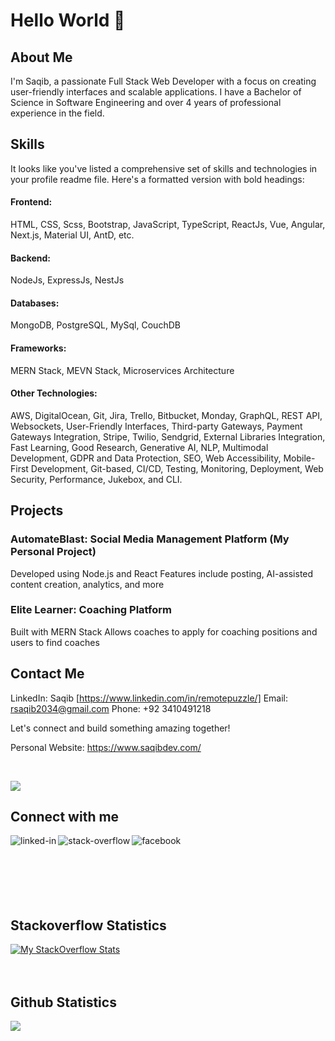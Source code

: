 <!-- - 👋 Hi, I’m @saqib-github
- 👀 I’m interested in developing interactive applications.
- 🌱 I’m currently working on VueJs, ReactJs and Nodejs.
- 💞️ I’m looking to collaborate/contribute on complex projects. If you need any help then please you can contact me.
- 📫 How to reach me at rsaqib2034@gmail.com -->

# Hello World 👋

## About Me

I'm Saqib, a passionate Full Stack Web Developer with a focus on creating user-friendly interfaces and scalable applications. I have a Bachelor of Science in Software Engineering and over 4 years of professional experience in the field.

## Skills

It looks like you've listed a comprehensive set of skills and technologies in your profile readme file. Here's a formatted version with bold headings:

#### Frontend: 
HTML, CSS, Scss, Bootstrap, JavaScript, TypeScript, ReactJs, Vue, Angular, Next.js, Material UI, AntD, etc.

#### Backend: 
NodeJs, ExpressJs, NestJs

#### Databases: 
MongoDB, PostgreSQL, MySql, CouchDB

#### Frameworks: 
MERN Stack, MEVN Stack, Microservices Architecture

#### Other Technologies: 
AWS, DigitalOcean, Git, Jira, Trello, Bitbucket, Monday, GraphQL, REST API, Websockets, User-Friendly Interfaces, Third-party Gateways, Payment Gateways Integration, Stripe, Twilio, Sendgrid, External Libraries Integration, Fast Learning, Good Research, Generative AI, NLP, Multimodal Development, GDPR and Data Protection, SEO, Web Accessibility, Mobile-First Development, Git-based, CI/CD, Testing, Monitoring, Deployment, Web Security, Performance, Jukebox, and CLI.

## Projects

### AutomateBlast: Social Media Management Platform (My Personal Project)
Developed using Node.js and React
Features include posting, AI-assisted content creation, analytics, and more

### Elite Learner: Coaching Platform
Built with MERN Stack
Allows coaches to apply for coaching positions and users to find coaches

## Contact Me

LinkedIn: Saqib [https://www.linkedin.com/in/remotepuzzle/]
Email: rsaqib2034@gmail.com
Phone: +92 3410491218

Let's connect and build something amazing together!

Personal Website: https://www.saqibdev.com/


<br>

![](https://komarev.com/ghpvc/?username=saqib-github)

## Connect with me

[<img align="left" alt="linked-in" src="https://img.shields.io/badge/linkedin-%230077B5.svg?&style=for-the-badge&logo=linkedin&logoColor=white" />](https://www.linkedin.com/in/saqib-javed-316511114)
[<img align="left" alt="stack-overflow" src="https://img.shields.io/badge/stack%20overflow-FE7A16?logo=stack-overflow&logoColor=white&style=for-the-badge" />](https://stackoverflow.com/users/16339600/saqib)
[<img align="left" alt="facebook" src="https://img.shields.io/badge/facebook-%231877F2.svg?&style=for-the-badge&logo=facebook&logoColor=white" />](https://www.facebook.com/saqibjaved0786/)

<br>
<br>

<!-- ## Expertise
<div style="display: flex; flex-wrap: wrap; gap: 5px;">
<img style="margin: 10px" align="left" alt="HTML" src="https://img.shields.io/badge/HTML-239120?logo=html5&logoColor=white&style=for-the-badge" />
<img align="left" alt="CSS" src="https://img.shields.io/badge/CSS-239120?logo=css3&logoColor=white&style=for-the-badge" />
<img align="left" alt="Bootstrap" src="https://img.shields.io/badge/Bootstrap-563D7C?logo=bootstrap&logoColor=white&style=for-the-badge" />
 <br>
<br>
<img align="left" alt="JavaScript" src="https://img.shields.io/badge/JavaScript-F7DF1E?logo=javascript&logoColor=black&style=for-the-badge" />
<img align="left" alt="TypeScript" src="https://img.shields.io/badge/TypeScript-3178C6?logo=typescript&logoColor=white&style=for-the-badge" />
<img align="left" alt="Node.js" src="https://img.shields.io/badge/Node.js-43853D?logo=node.js&logoColor=white&style=for-the-badge" />
<br>
<br>
 
<img align="left" alt="React.js" src="https://img.shields.io/badge/React.js-61DAFB?logo=react&logoColor=white&style=for-the-badge" />
<img align="left" alt="Next.js" src="https://img.shields.io/badge/Next.js-000000?logo=next.js&logoColor=white&style=for-the-badge" />

<img align="left" alt="Vue.js" src="https://img.shields.io/badge/Vue.js-4FC08D?logo=vue.js&logoColor=white&style=for-the-badge" />
<br>
<br>
<img align="left" alt="Node.js" src="https://img.shields.io/badge/Node.js-43853D?logo=node.js&logoColor=white&style=for-the-badge" />
<img align="left" alt="Express.js" src="https://img.shields.io/badge/Express.js-000000?logo=express&logoColor=white&style=for-the-badge" />
<img align="left" alt="MERN Stack" src="https://img.shields.io/badge/MERN-000000?logo=react&logoColor=61DAFB&style=for-the-badge" />
<br>
<br>
<img align="left" alt="MEVN Stack" src="https://img.shields.io/badge/MEVN-000000?logo=vue.js&logoColor=4FC08D&style=for-the-badge" />

<img align="left" alt="Microservices Architecture" src="https://img.shields.io/badge/Microservices-000000?logo=Microservices&logoColor=white&style=for-the-badge" />
<img align="left" alt="User-friendly Interfaces" src="https://img.shields.io/badge/User--friendly%20Interfaces-000000?logo=user-interface&logoColor=white&style=for-the-badge" />
<br>
<br>
<img align="left" alt="Third-party Gateways" src="https://img.shields.io/badge/Third--party%20Gateways-000000?logo=third-party-gateway&logoColor=white&style=for-the-badge" />
<img align="left" alt="Real-time Data Projects (Websockets)" src="https://img.shields.io/badge/Real--time%20Data%20Projects-000000?logo=real-time-data&logoColor=white&style=for-the-badge" />

<img align="left" alt="External Libraries Integration" src="https://img.shields.io/badge/External%20Libraries%20Integration-000000?logo=external-libraries&logoColor=white&style=for-the-badge" />
<br>
<br>
<img align="left" alt="Git" src="https://img.shields.io/badge/Git-F05032?logo=git&logoColor=white&style=for-the-badge" />
<img align="left" alt="Jira" src="https://img.shields.io/badge/Jira-0052CC?logo=jira&logoColor=white&style=for-the-badge" />
<img align="left" alt="Trello" src="https://img.shields.io/badge/Trello-0079BF?logo=trello&logoColor=white&style=for-the-badge" />
<br>
<br>
<img align="left" alt="AWS" src="https://img.shields.io/badge/AWS-232F3E?logo=amazon-aws&logoColor=white&style=for-the-badge" />
<img align="left" alt="DigitalOcean" src="https://img.shields.io/badge/DigitalOcean-0080FF?logo=digitalocean&logoColor=white&style=for-the-badge" />

<img align="left" alt="Fast Learning" src="https://img.shields.io/badge/Fast%20Learning-000000?logo=fast-learning&logoColor=white&style=for-the-badge" />
<br>
<br>
<img align="left" alt="Good Researching" src="https://img.shields.io/badge/Good%20Researching-000000?logo=good-researching&logoColor=white&style=for-the-badge" />

<img align="left" alt="Generative AI" src="https://img.shields.io/badge/Generative%20AI-000000?logo=generative-ai&logoColor=white&style=for-the-badge" />
<img align="left" alt="NLP" src="https://img.shields.io/badge/NLP-000000?logo=nlp&logoColor=white&style=for-the-badge" />
<br>
<br>
<img align="left" alt="Multimodal Development" src="https://img.shields.io/badge/Multimodal%20Development-000000?logo=multimodal-development&logoColor=white&style=for-the-badge" />


<img align="left" alt="GPT-4" src="https://img.shields.io/badge/GPT--4-000000?logo=gpt-4&logoColor=white&style=for-the-badge" />
<img align="left" alt="GPT-4 Turbo" src="https://img.shields.io/badge/GPT--4%20Turbo-000000?logo=gpt-4-turbo&logoColor=white&style=for-the-badge" />
<br>
<br>
<img align="left" alt="GPT-3.5 Turbo" src="https://img.shields.io/badge/GPT--3.5%20Turbo-000000?logo=gpt-3.5-turbo&logoColor=white&style=for-the-badge" />
<img align="left" alt="DAL·E" src="https://img.shields.io/badge/DAL·E-000000?logo=dal-e&logoColor=white&style=for-the-badge" />
<img align="left" alt="TT5" src="https://img.shields.io/badge/TT5-000000?logo=tt5&logoColor=white&style=for-the-badge" />
<br>
<br>
<img align="left" alt="Whisper" src="https://img.shields.io/badge/Whisper-000000?logo=whisper&logoColor=white&style=for-the-badge" />
<img align="left" alt="Embeddings" src="https://img.shields.io/badge/Embeddings-000000?logo=embeddings&logoColor=white&style=for-the-badge" />

<img align="left" alt="Model Evaluation" src="https://img.shields.io/badge/Model%20Evaluation-000000?logo=model-evaluation&logoColor=white&style=for-the-badge" />
<br>
<br>
<img align="left" alt="GPT Base" src="https://img.shields.io/badge/GPT%20Base-000000?logo=gpt-base&logoColor=white&style=for-the-badge" />
<img align="left" alt="Point-E" src="https://img.shields.io/badge/Point--E-000000?logo=point-e&logoColor=white&style=for-the-badge" />
<img align="left" alt="Jukebox" src="https://img.shields.io/badge/Jukebox-000000?logo=jukebox&logoColor=white&style=for-the-badge" />
<br>
<br>
<img align="left" alt="CLIP" src="https://img.shields.io/badge/CLIP-000000?logo=clip&logoColor=white&style=for-the-badge" />

</div> -->

<br>
<br>
<br>
<br>

## Stackoverflow Statistics

[![My StackOverflow Stats](https://stackoverflow-badge.herokuapp.com/api/StackOverflowBadge/5379437)](https://stackoverflow.com/users/16339600/saqib)
<br>
<br>
<br>

## Github Statistics

<img src="https://github-readme-stats.vercel.app/api?username=saqib-github&theme=dark">


<!-- ## Blog posts -->
<!-- BLOG-POST-LIST:START -->
<!-- - [Create an Express Boilerplate with TypeScript](https://javascript.plainenglish.io/create-an-express-boilerplate-with-typescript-810eb6c29196?source=rss-fe04a352a811------2)
- [How to Set Up Linter &amp; Formatter for Node.js](https://javascript.plainenglish.io/how-to-set-up-linter-formatter-for-node-js-d6b34c0c8be5?source=rss-fe04a352a811------2)
- [Build an Audio and Video Recorder in React](https://javascript.plainenglish.io/build-an-audio-and-video-recorder-in-react-a452ab6c1ce6?source=rss-fe04a352a811------2)
- [How to Perform Google Authentication with React](https://javascript.plainenglish.io/how-to-perform-google-authentication-with-react-7d43fb0e4922?source=rss-fe04a352a811------2)
- [How to Convert an Audio File into Video in NodeJS](https://enlear.academy/how-to-convert-an-audio-file-into-video-in-nodejs-301b6a7486eb?source=rss-fe04a352a811------2) -->
<!-- BLOG-POST-LIST:END -->

<!-- ## Stackoverflow Statistics
[![My StackOverflow Stats](https://stackoverflow-badge.herokuapp.com/api/StackOverflowBadge/5379437)](https://stackoverflow.com/users/5379437/mohammad-faisal) 

## Github Statistics

<img src="https://github-readme-stats.vercel.app/api?username=saqib-github&theme=dark"> -->

<!--
**Mohammad-Faisal/Mohammad-Faisal** is a ✨ _special_ ✨ repository because its `README.md` (this file) appears on your GitHub profile.

<img align="left" alt="medium" src="https://img.shields.io/badge/MongoDB-%234ea94b.svg?&style=for-the-badge&logo=mongodb&logoColor=white" />

[<img align="left" alt="medium" src="hhttps://img.shields.io/badge/gmail-D14836?&style=for-the-badge&logo=gmail&logoColor=white" />][gmail]

[<img align="left" alt="linked-in" src="https://img.shields.io/badge/gmail-D14836?&style=for-the-badge&logo=gmail&logoColor=white" />][LinekdIN]

[<img align="left" alt="stack-overflow" src="https://img.shields.io/badge/stack%20overflow-FE7A16?logo=stack-overflow&logoColor=white&style=for-the-badge" />][StackOverflow]

Here are some ideas to get you started:

- 🔭 I’m currently working on ...
- 🌱 I’m currently learning ...
- 👯 I’m looking to collaborate on ...
- 🤔 I’m looking for help with ...
- 💬 Ask me about ...
- 📫 How to reach me: ...
- 😄 Pronouns: ...
- ⚡ Fun fact: ...
-->

<!---
Saqib-GitHub/Saqib-GitHub is a ✨ special ✨ repository because its `README.md` (this file) appears on your GitHub profile.
You can click the Preview link to take a look at your changes.
--->
